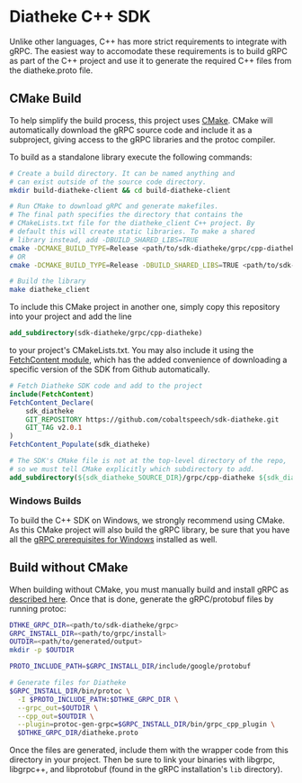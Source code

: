 # Diatheke C++ SDK
Unlike other languages, C++ has more strict requirements to
integrate with gRPC. The easiest way to accomodate these
requirements is to build gRPC as part of the C++ project
and use it to generate the required C++ files from the 
diatheke.proto file.

## CMake Build
To help simplify the build process, this project uses
[CMake](www.cmake.org). CMake will automatically download
the gRPC source code and include it as a subproject, giving
access to the gRPC libraries and the protoc compiler.

To build as a standalone library execute the following
commands:
```bash
# Create a build directory. It can be named anything and
# can exist outside of the source code directory.
mkdir build-diatheke-client && cd build-diatheke-client

# Run CMake to download gRPC and generate makefiles.
# The final path specifies the directory that contains the
# CMakeLists.txt file for the diatheke_client C++ project. By
# default this will create static libraries. To make a shared
# library instead, add -DBUILD_SHARED_LIBS=TRUE
cmake -DCMAKE_BUILD_TYPE=Release <path/to/sdk-diatheke/grpc/cpp-diatheke>
# OR
cmake -DCMAKE_BUILD_TYPE=Release -DBUILD_SHARED_LIBS=TRUE <path/to/sdk-diatheke/grpc/cpp-diatheke>

# Build the library
make diatheke_client
```

To include this CMake project in another one, simply
copy this repository into your project and add the line

```cmake
add_subdirectory(sdk-diatheke/grpc/cpp-diatheke)
```

to your project's CMakeLists.txt. You may also include it
using the [FetchContent module](https://cmake.org/cmake/help/latest/module/FetchContent.html),
which has the added convenience of downloading a specific
version of the SDK from Github automatically.

```cmake
# Fetch Diatheke SDK code and add to the project
include(FetchContent)
FetchContent_Declare(
    sdk_diatheke
    GIT_REPOSITORY https://github.com/cobaltspeech/sdk-diatheke.git
    GIT_TAG v2.0.1
)
FetchContent_Populate(sdk_diatheke)

# The SDK's CMake file is not at the top-level directory of the repo,
# so we must tell CMake explicitly which subdirectory to add.
add_subdirectory(${sdk_diatheke_SOURCE_DIR}/grpc/cpp-diatheke ${sdk_diatheke_BINARY_DIR})
```

### Windows Builds
To build the C++ SDK on Windows, we strongly recommend using
CMake. As this CMake project will also build the gRPC library,
be sure that you have all the
[gRPC prerequisites for Windows](https://github.com/grpc/grpc/blob/master/BUILDING.md#windows)
installed as well.

## Build without CMake
When building without CMake, you must manually build and install 
gRPC as [described here](https://grpc.io/docs/quickstart/cpp/).
Once that is done, generate the gRPC/protobuf files by running
protoc:

```bash
DTHKE_GRPC_DIR=<path/to/sdk-diatheke/grpc>
GRPC_INSTALL_DIR=<path/to/grpc/install>
OUTDIR=<path/to/generated/output>
mkdir -p $OUTDIR

PROTO_INCLUDE_PATH=$GRPC_INSTALL_DIR/include/google/protobuf

# Generate files for Diatheke
$GRPC_INSTALL_DIR/bin/protoc \
  -I $PROTO_INCLUDE_PATH:$DTHKE_GRPC_DIR \
  --grpc_out=$OUTDIR \
  --cpp_out=$OUTDIR \
  --plugin=protoc-gen-grpc=$GRPC_INSTALL_DIR/bin/grpc_cpp_plugin \
  $DTHKE_GRPC_DIR/diatheke.proto
```

Once the files are generated, include them with the wrapper code
from this directory in your project. Then be sure to link your
binaries with libgrpc, libgrpc++, and libprotobuf (found in
the gRPC installation's `lib` directory).
